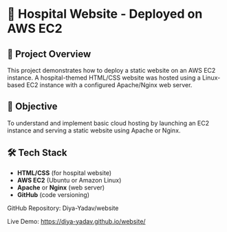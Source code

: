 # 🏥 Hospital Website - Deployed on AWS EC2

## 🚀 Project Overview
This project demonstrates how to deploy a static website on an AWS EC2 instance. A hospital-themed HTML/CSS website was hosted using a Linux-based EC2 instance with a configured Apache/Nginx web server.

## 📌 Objective
To understand and implement basic cloud hosting by launching an EC2 instance and serving a static website using Apache or Nginx.

## 🛠️ Tech Stack
- **HTML/CSS** (for hospital website)
- **AWS EC2** (Ubuntu or Amazon Linux)
- **Apache** or **Nginx** (web server)
- **GitHub** (code versioning)

 GitHub Repository:
 Diya-Yadav/website

Live Demo:
 https://diya-yadav.github.io/website/
